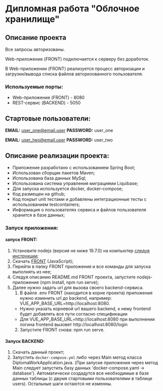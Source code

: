 # Дипломная работа "Облочное хранилище"

## Описание проекта

Все запросы авторизованы.

Web-приложение (FRONT) подключается к серверу без доработок.

В Web-приложении (FRONT) реализуется процесс авторизации и загрузки/вывода списка файлов авторизованного пользователя.

### Используемые порты:

- Web-приложение (FRONT) - 8080
- REST-сервис (BACKEND) - 5050

## Стартовые пользователи:

**EMAIL:** user_one@email.user **PASSWORD:** user_one

**EMAIL:** user_two@email.user **PASSWORD:** user_two

## Описание реализации проекта:

- Приложение разработано с использованием Spring Boot;
- Использован сборщик пакетов Maven;
- Использована база данных MySql;
- Использована система управления миграциями Liquibase;
- Для запуска используется docker, docker-compose;
- Код размещен на github;
- Код покрыт unit тестами и добавлены интеграционные тесты с использованием testcontainers;
- Информация о пользователях сервиса и файлов пользователя хранится в базе данных;

### Запуск приложения:

#### запуск FRONT:

1. Установите nodejs (версия не ниже 19.7.0) на компьютер [следуя инструкции](https://nodejs.org/ru/download/);
2. Скачать [FRONT](https://github.com/frepingod/netology-cloud-storage-front) (JavaScript);
3. Перейти в папку FRONT приложения и все команды для запуска выполнять из нее;
4. Следуя описанию README.md FRONT проекта, запустите nodejs-приложение (npm install, npm run serve);
5. Далее нужно задать url для вызова своего backend-сервиса.
    1. В файле .env FRONT (находится в корне проекта) приложения нужно изменить url до backend, например: VUE_APP_BASE_URL=http://localhost:8080.
    - Нужно указать корневой url вашего backend, к нему frontend будет добавлять все пути согласно спецификации
    - Для VUE_APP_BASE_URL=http://localhost:8080 при выполнении логина frontend вызовет http://localhost:8080/login
    2. Запустите FRONT снова: npm run serve.

#### Запуск BACKEND:

1. Скачать данный проект;
2. Запустить `docker-compose.yml` либо через Main метод класса DiplomaWorkApplication.java. (При запуске приложения через метод Main следует запустить базу данных 'docker-compose.yaml -> database').
Автоматически создадутся все необходимые в базе данных таблицы (с двумя стартовыми пользователями в таблице users).
Остальные шаги остаются не изменны.